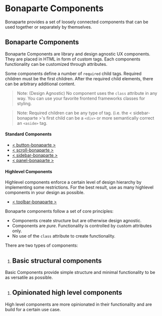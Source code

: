 # Bonaparte Components

Bonaparte provides a set of loosely connected components that can be used together or separately by themselves.


## Bonaparte Components
Bonaparte Components are library and design agnostic UX components. They are placed in HTML in form of custom tags. 
Each components functionality can be customized through attributes.

Some components define a number of `required` child tags. Required children must be the first children. After the required child elements, there can be arbitrary additional content.

> Note: (Design Agnostic) No component uses the `class` attribute in any way. You can use your favorite frontend frameworks classes for styling.

> Note: Required children can be any type of tag. (i.e. the < sidebar-bonaparte >'s first child can be a `<div>` or more semantically correct an `<aside>` tag.

#### Standard Components

  - [< button-bonaparte >](https://github.com/bonaparte/bonaparte-button)
  - [< scroll-bonaparte >](https://github.com/bonaparte/bonaparte-scroll)
  - [< sidebar-bonaparte >](https://github.com/bonaparte/bonaparte-sidebar)
  - [< panel-bonaparte >](https://github.com/bonaparte/bonaparte-panel)


#### Highlevel Components
Highlevel components enforce a certain level of design hierarchy by implementing some restrictions.
For the best result, use as many highlevel components in your design as possible.

  - [< toolbar-bonaparte >](https://github.com/bonaparte/bonaparte-toolbar)



Bonaparte components follow a set of core principles:

- Components create structure but are otherwise design agnostic.
- Components are _pure_. Functionality is controlled by custom attributes only.
- No use of the `class` attribute to create functionality.


There are two types of components:

 1. ## Basic structural components
Basic Components provide simple structure and minimal functionality to be as versatile as possible.

 1. ## Opinionated high level components
High level components are more opinionated in their functionality and are build for a certain use case.